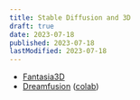 ```yaml
---
title: Stable Diffusion and 3D
draft: true
date: 2023-07-18
published: 2023-07-18
lastModified: 2023-07-18
---
```


- [Fantasia3D](https://fantasia3d.github.io/)
- [Dreamfusion](https://github.com/ashawkey/stable-dreamfusion) ([colab](https://colab.research.google.com/drive/1MXT3yfOFvO0ooKEfiUUvTKwUkrrlCHpF?usp=sharing#scrollTo=VklXFNisIrDo))